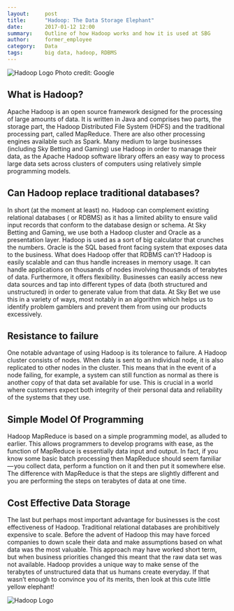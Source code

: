 ```yaml
---
layout:     post
title:      "Hadoop: The Data Storage Elephant"
date:       2017-01-12 12:00
summary:    Outline of how Hadoop works and how it is used at SBG
author:     former_employee
category:   Data
tags:       big data, hadoop, RDBMS
---
```



![Hadoop Logo](https://qph.ec.quoracdn.net/main-qimg-72801635cd370644216413122d826044-c?convert_to_webp=true)
Photo credit: Google


## What is Hadoop?

Apache Hadoop is an open source framework designed for the processing of large amounts of data. It is written in Java and comprises two parts, the storage part, the Hadoop Distributed File System (HDFS) and the traditional processing part, called MapReduce. There are also other processing engines available such as Spark. Many medium to large businesses (including Sky Betting and Gaming) use Hadoop in order to manage their data, as the Apache Hadoop software library offers an easy way to process large data sets across clusters of computers using relatively simple programming models.


## Can Hadoop replace traditional databases?
In short (at the moment at least) no. Hadoop can complement existing relational databases ( or RDBMS) as it has a limited ability to ensure valid input records that conform to the database design or schema.
At Sky Betting and Gaming, we use both a Hadoop cluster and Oracle as a presentation layer. Hadoop is used as a sort of big calculator that crunches the numbers. Oracle is the SQL based front facing system that exposes data to the business.
What does Hadoop offer that RDBMS can’t?
Hadoop is easily scalable and can thus handle increases in memory usage. It can handle applications on thousands of nodes involving thousands of terabytes of data. Furthermore, it offers flexibility. Businesses can easily access new data sources and tap into different types of data (both structured and unstructured) in order to generate value from that data. At Sky Bet we use this in a variety of ways, most notably in an algorithm which helps us to identify problem gamblers and prevent them from using our products excessively.


## Resistance to failure
One notable advantage of using Hadoop is its tolerance to failure. A Hadoop cluster consists of nodes. When data is sent to an individual node, it is also replicated to other nodes in the cluster. This means that in the event of a node failing, for example, a system can still function as normal as there is another copy of that data set available for use. This is crucial in a world where customers expect both integrity of their personal data and reliability of the systems that they use.

## Simple Model Of Programming
Hadoop MapReduce is based on a simple programming model, as alluded to earlier. This allows programmers to develop programs with ease, as the function of MapReduce is essentially data input and output. In fact, if you know some basic batch processing then MapReduce should seem familiar — you collect data, perform a function on it and then put it somewhere else. The difference with MapReduce is that the steps are slightly different and you are performing the steps on terabytes of data at one time.



## Cost Effective Data Storage
The last but perhaps most important advantage for businesses is the cost effectiveness of Hadoop. Traditional relational databases are prohibitively expensive to scale. Before the advent of Hadoop this may have forced companies to down scale their data and make assumptions based on what data was the most valuable. This approach may have worked short term, but when business priorities changed this meant that the raw data set was not available.
Hadoop provides a unique way to make sense of the terabytes of unstructured data that us humans create everyday. If that wasn’t enough to convince you of its merits, then look at this cute little yellow elephant!

![Hadoop Logo](https://qph.ec.quoracdn.net/main-qimg-72801635cd370644216413122d826044-c?convert_to_webp=true)




